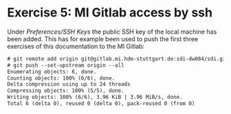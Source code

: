 # Exercise 5: MI Gitlab access by ssh

Under *Preferences/SSH Keys* the public SSH key of the local machine has
been added. This has for example been used to push the first three
exercises of this documentation to the MI Gitlab:

```txt
# git remote add origin git@gitlab.mi.hdm-stuttgart.de:sdi-dw084/sdi.git
# git push --set-upstream origin --all
Enumerating objects: 6, done.
Counting objects: 100% (6/6), done.
Delta compression using up to 24 threads
Compressing objects: 100% (5/5), done.
Writing objects: 100% (6/6), 3.96 KiB | 3.96 MiB/s, done.
Total 6 (delta 0), reused 0 (delta 0), pack-reused 0 (from 0)
```
